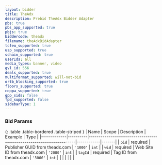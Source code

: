 ```yaml
---
layout: bidder
title: TheAdx
description: Prebid TheAdx Bidder Adapter
pbs: true
pbs_app_supported: true
pbjs: true
biddercode: theadx
filename: theAdxBidAdapter
tcfeu_supported: true
usp_supported: true
schain_supported: true
userIds: all
media_types: banner, video
gvl_id: 556
deals_supported: true
multiformat_supported: will-not-bid
ortb_blocking_supported: true
floors_supported: true
coppa_supported: true
gpp_sids: false
fpd_supported: false
sidebarType: 1
---
```



### Bid Params

{: .table .table-bordered .table-striped }
| Name        | Scope    | Description                                                           | Example    | Type  |
|-------------|----------|-----------------------------------------------------------------------|------------|-------|
| `pid`     | required | Publisher  GUID from theadx.com                                         | `'1000'`   | `int` |
| `wid`     | required | Web Site ID from theadx.com                                             | `'2000'`   | `int` |
| `tagId`   | required | Tag ID from theadx.com                                                  | `'3000'`   | `int` |
|           |          |                                                                          |          |        |
